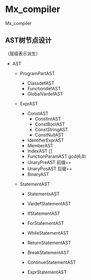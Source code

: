 # Mx_compiler
Mx_compiler



<h2>AST树节点设计</h2>

（层级表示派生）

- AST

  - ProgramPartAST

    - ClassdefAST
    - FunctiondefAST
    - GlobalVardefAST

  - ExprAST
  	
  	- ConstAST
  	  - ConstIntAST
  	  - ConstBoolAST
  	  - ConstStringAST
  	  - ConstNullAST
  	- IdentifierExprAST
  	- MemberAST      .
  	- IndexAST      []
  	- FunctionParamAST   gcd(6,8)
  	- UnaryPreAST  前缀++
  	- UnaryPosAST 后缀++
  	- BinaryAST
  	
  - StatementAST

    - StatementsAST

    - VardefStatementAST

    - IfStatementAST

    - ForStatementAST

    - WhileStatementAST

    - ReturnStatementAST

    - BreakStatementAST

    - ContinueStatementAST

    - ExprStatementAST

      



